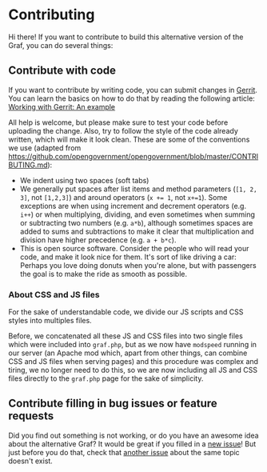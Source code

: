# Contributing
Hi there! If you want to contribute to build this alternative version of the Graf, you can do several things:

## Contribute with code
If you want to contribute by writing code, you can submit changes in [Gerrit](https://gerrit.avm99963.com/q/project:graf). You can learn the basics on how to do that by reading the following article: [Working with Gerrit: An example](https://gerrit.avm99963.com/Documentation/intro-gerrit-walkthrough.html)

All help is welcome, but please make sure to test your code before uploading the change. Also, try to follow the style of the code already written, which will make it look clean. These are some of the conventions we use (adapted from https://github.com/opengovernment/opengovernment/blob/master/CONTRIBUTING.md):

* We indent using two spaces (soft tabs)
* We generally put spaces after list items and method parameters (`[1, 2, 3]`, not `[1,2,3]`) and around operators (`x += 1`, not `x+=1`). Some exceptions are when using increment and decrement operators (e.g. `i++`) or when multiplying, dividing, and even sometimes when summing or subtracting two numbers (e.g. `a*b`), although sometimes spaces are added to sums and subtractions to make it clear that multiplication and division have higher precedence (e.g. `a + b*c`).
* This is open source software. Consider the people who will read your code, and make it look nice for them. It's sort of like driving a car: Perhaps you love doing donuts when you're alone, but with passengers the goal is to make the ride as smooth as possible.

### About CSS and JS files
For the sake of understandable code, we divide our JS scripts and CSS styles into multiples files.

Before, we concatenated all these JS and CSS files into two single files which were included into `graf.php`, but as we now have `modspeed` running in our server (an Apache mod which, apart from other things, can combine CSS and JS files when serving pages) and this procedure was complex and tiring, we no longer need to do this, so we are now including all JS and CSS files directly to the `graf.php` page for the sake of simplicity.

## Contribute filling in bug issues or feature requests
Did you find out something is not working, or do you have an awesome idea about the alternative Graf? It would be great if you filled in a [new issue](https://github.com/avm99963/graf/issues/new)! But just before you do that, check that [another issue](https://github.com/avm99963/graf/issues) about the same topic doesn't exist.
